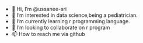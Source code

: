 - 👋 Hi, I’m @ussanee-sri
- 👀 I’m interested in data science,being a pediatrician.
- 🌱 I’m currently learning r programming language.
- 💞️ I’m looking to collaborate on r program 
- 📫 How to reach me  via github

<!---
ussanee-sri/ussanee-sri is a ✨ special ✨ repository because its `README.md` (this file) appears on your GitHub profile.
You can click the Preview link to take a look at your changes.
--->

